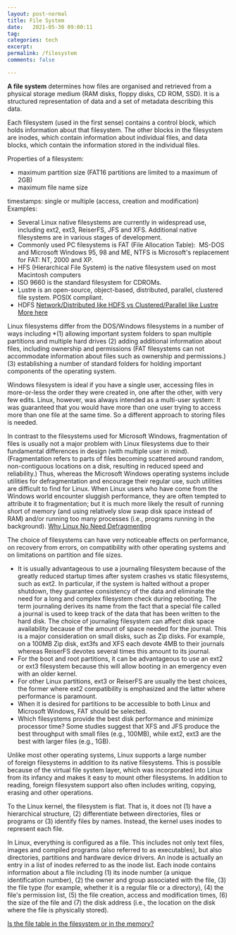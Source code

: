 ```yaml
---
layout: post-normal
title: File System
date:   2021-05-30 09:00:11
tag: 
categories: tech
excerpt: 
permalink: /filesystem
comments: false

---
```

 
**A file system** determines how files are organised and retrieved from a physical storage medium (RAM disks, floppy disks, CD ROM, SSD). It is a structured representation of data and a set of metadata describing this data.

Each filesystem (used in the first sense) contains a control block, which holds information about that filesystem. The other blocks in the filesystem are inodes, which contain information about individual files, and data blocks, which contain the information stored in the individual files.

Properties of a filesystem:
* maximum partition size (FAT16 partitions are limited to a maximum of 2GB)
* maximum file name size 

timestamps: single or multiple (access, creation and modification)
 
Examples:

* Several Linux native filesystems are currently in widespread use, including ext2, ext3, ReiserFS, JFS and XFS. Additional native filesystems are in various stages of development. 
* Commonly used PC filesystems is FAT (File Allocation Table):  MS-DOS and Microsoft Windows 95, 98 and ME, NTFS is Microsoft's replacement for FAT: NT, 2000 and XP. 
* HFS (Hierarchical File System) is the native filesystem used on most Macintosh computers
* ISO 9660 is the standard filesystem for CDROMs.
*  Lustre is an open-source, object-based, distributed, parallel, clustered file system. POSIX compliant.
* HDFS [Network/Distributed like HDFS vs Clustered/Parallel like Lustre](https://unix.stackexchange.com/questions/216085/parallel-vs-distributed-vs-traditional-file-system) [More here](https://www.linkedin.com/pulse/parallel-file-system-vs-network-dummies-briti-gangopadhay/)



Linux filesystems differ from the DOS/Windows filesystems in a number of ways including 
*(1) allowing important system folders to span multiple partitions and multiple hard drives 
(2) adding additional information about files, including ownership and permissions (FAT filesystems can not accommodate information about files such as ownership and permissions.)
(3) establishing a number of standard folders for holding important components of the operating system.

Windows filesystem is ideal if you have a single user, accessing files in more-or-less the order they were created in, one after the other, with very few edits. Linux, however, was always intended as a multi-user system: It was guaranteed that you would have more than one user trying to access more than one file at the same time. So a different approach to storing files is needed. 


In contrast to the filesystems used for Microsoft Windows, fragmentation of files is usually not a major problem with Linux filesystems due to their fundamental differences in design (with multiple user in mind). (Fragmentation refers to parts of files becoming scattered around random, non-contiguous locations on a disk, resulting in reduced speed and reliability.) Thus, whereas the Microsoft Windows operating systems include utilities for defragmentation and encourage their regular use, such utilities are difficult to find for Linux. When Linux users who have come from the Windows world encounter sluggish performance, they are often tempted to attribute it to fragmentation; but it is much more likely the result of running short of memory (and using relatively slow swap disk space instead of RAM) and/or running too many processes (i.e., programs running in the background). [Why Linux No Need Defragmenting](http://geekblog.oneandoneis2.org/index.php/2006/08/17/why_doesn_t_linux_need_defragmenting 
)



The choice of filesystems can have very noticeable effects on performance, on recovery from errors, on compatibility with other operating systems and on limitations on partition and file sizes. 

* It is usually advantageous to use a journaling filesystem because of the greatly reduced startup times after system crashes vs static filesystems, such as ext2. In particular, if the system is halted without a proper shutdown, they guarantee consistency of the data and eliminate the need for a long and complex filesystem check during rebooting. The term journaling derives its name from the fact that a special file called a journal is used to keep track of the data that has been written to the hard disk. The choice of journaling filesystem can affect disk space availability because of the amount of space needed for the journal. This is a major consideration on small disks, such as Zip disks. For example, on a 100MB Zip disk, ext3fs and XFS each devote 4MB to their journals whereas ReiserFS devotes several times this amount to its journal.
* For the boot and root partitions, it can be advantageous to use an ext2 or ext3 filesystem because this will allow booting in an emergency even with an older kernel. 
* For other Linux partitions, ext3 or ReiserFS are usually the best choices, the former where ext2 compatibility is emphasized and the latter where performance is paramount. 
* When it is desired for partitions to be accessible to both Linux and Microsoft Windows, FAT should be selected.
* Which filesystems provide the best disk performance and minimize processor time? Some studies suggest that XFS and JFS produce the best throughput with small files (e.g., 100MB), while ext2, ext3 are the best with larger files (e.g., 1GB). 


Unlike most other operating systems, Linux supports a large number of foreign filesystems in addition to its native filesystems. This is possible because of the virtual file system layer, which was incorporated into Linux from its infancy and makes it easy to mount other filesystems. In addition to reading, foreign filesystem support also often includes writing, copying, erasing and other operations.


To the Linux kernel, the filesystem is flat. That is, it does not (1) have a hierarchical structure, (2) differentiate between directories, files or programs or (3) identify files by names. Instead, the kernel uses inodes to represent each file.

In Linux, everything is configured as a file. This includes not only text files, images and compiled programs (also referred to as executables), but also directories, partitions and hardware device drivers.
An inode is actually an entry in a list of inodes referred to as the inode list. Each inode contains information about a file including (1) its inode number (a unique identification number), (2) the owner and group associated with the file, (3) the file type (for example, whether it is a regular file or a directory), (4) the file's permission list, (5) the file creation, access and modification times, (6) the size of the file and (7) the disk address (i.e., the location on the disk where the file is physically stored).

[Is the file table in the filesystem or in the memory?](https://unix.stackexchange.com/questions/21325/is-the-file-table-in-the-filesystem-or-in-memory)












